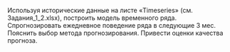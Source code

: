 Используя исторические данные на листе «Timeseries» (см. Задания_1_2.xlsx),
построить модель временного ряда. Спрогнозировать ежедневное поведение ряда в следующие
3 мес. Пояснить выбор метода прогнозирования. Привести оценки качества прогноза.
